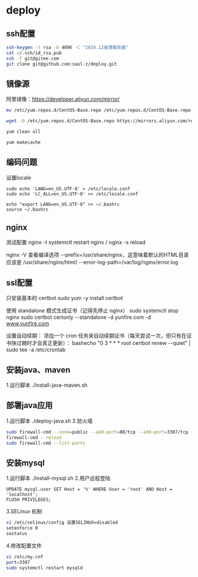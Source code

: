 # deploy

## ssh配置
```bash
ssh-keygen -t rsa -b 4096 -C "2024.12香港服务器"
cat ~/.ssh/id_rsa.pub
ssh -T git@gitee.com
git clone git@github.com:saul-z/deploy.git
```

## 镜像源
阿里镜像：https://developer.aliyun.com/mirror/
```bash
mv /etc/yum.repos.d/CentOS-Base.repo /etc/yum.repos.d/CentOS-Base.repo.backup

wget -O /etc/yum.repos.d/CentOS-Base.repo https://mirrors.aliyun.com/repo/Centos-7.repo

yum clean all

yum makecache
```

## 编码问题
设置locale
```
sudo echo 'LANG=en_US.UTF-8' > /etc/locale.conf
sudo echo 'LC_ALL=en_US.UTF-8' >> /etc/locale.conf
```

```
echo "export LANG=en_US.UTF-8" >> ~/.bashrc
source ~/.bashrc
```

## nginx
测试配置 nginx -t
systemctl restart nginx / nginx -s reload

nginx -V 查看编译选项
--prefix=/usr/share/nginx，这意味着默认的HTML目录应该是 /usr/share/nginx/html/
--error-log-path=/var/log/nginx/error.log 

## ssl配置
只安装基本的 certbot
sudo yum -y install certbot

使用 standalone 模式生成证书（记得先停止 nginx）
sudo systemctl stop nginx
sudo certbot certonly --standalone -d yunfire.com -d www.yunfire.com

设置自动续期：
添加一个 cron 任务来自动续期证书（每天尝试一次，但只有在证书快过期时才会真正更新）：
bashecho "0 3 * * * root certbot renew --quiet" | sudo tee -a /etc/crontab


## 安装java、maven
1.运行脚本
./install-java-maven.sh

## 部署java应用
1.运行脚本
./deploy-java.sh
2.防火墙
```bash
sudo firewall-cmd --zone=public --add-port=80/tcp --add-port=3307/tcp --permanent
firewall-cmd --reload
sudo firewall-cmd --list-ports
```



## 安装mysql
1.运行脚本
./install-mysql.sh
2.用户远程登陆
```mysql
UPDATE mysql.user SET Host = '%' WHERE User = 'root' AND Host = 'localhost';
FLUSH PRIVILEGES;
```
3.SELinux 机制
```bash
vi /etc/selinux/config 设置SELINUX=disabled
setenforce 0
sestatus
```

4.修改配置文件
```bash
vi /etc/my.cnf
port=3307
sudo systemctl restart mysqld
```



